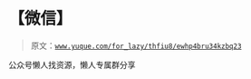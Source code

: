 # 【微信】

> 原文：[`www.yuque.com/for_lazy/thfiu8/ewhp4bru34kzbq23`](https://www.yuque.com/for_lazy/thfiu8/ewhp4bru34kzbq23)



公众号懒人找资源，懒人专属群分享